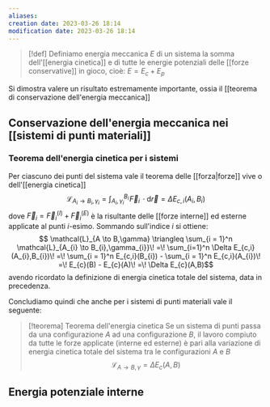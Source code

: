 ```yaml
---
aliases: 
creation date: 2023-03-26 18:14
modification date: 2023-03-26 18:14
---
```


>[!def]
>Definiamo energia meccanica $E$ di un sistema la somma dell'[[energia cinetica]] e di tutte le energie potenziali delle [[forze conservative]] in gioco, cioè: $E = E_{c} + E_{p}$


Si dimostra valere un risultato estremamente importante, ossia il [[teorema di conservazione dell'energia meccanica]]


## Conservazione dell'energia meccanica nei [[sistemi di punti materiali]]

### Teorema dell'energia cinetica per i sistemi
Per ciascuno dei punti del sistema vale il teorema delle [[forza|forze]] vive o dell'[[energia cinetica]]
$$ \mathcal{L}_{A_{i} \to B_{i},\gamma_{i}} = \int _{A_{i},\gamma_{i}}^{B_{i}} \!\vec{F}_{i} \, \cdot\mathrm{d}\vec{r} = \Delta E_{c,i}(A_{i},B_{i}) $$
dove $\vec{F}_{i} = \vec{F}_{i}^{(I)} + \vec{F}_{i}^{(E)}$ è la risultante delle [[forze interne]] ed esterne applicate al punti $i$-esimo. Sommando sull'indice $i$ si ottiene:
$$ \mathcal{L}_{A \to B,\gamma} \triangleq \sum_{i = 1}^n \mathcal{L}_{A_{i} \to B_{i},\gamma_{i}}\! =\! \sum_{i=1}^n \Delta E_{c,i}(A_{i},B_{i})\! =\! \sum_{i = 1}^n E_{c,i}(B_{i}) - \sum_{i = 1}^n E_{c,i}(A_{i})\! =\! E_{c}(B) - E_{c}(A)\! =\! \Delta E_{c}(A,B)$$
avendo ricordato la definizione di energia cinetica totale del sistema, data in precedenza.

Concludiamo quindi che anche per i sistemi di punti materiali vale il seguente:

>[!teorema] Teorema dell'energia cinetica
>Se un sistema di punti passa da una configurazione $A$ ad una configurazione $B$, il lavoro compiuto da tutte le forze applicate (interne ed esterne) è pari alla variazione di energia cinetica totale del sistema tra le configurazioni $A$ e $B$
>$$ \mathcal{L}_{A \to B,\gamma} = \Delta E_{c} (A,B) $$


## Energia potenziale interne
